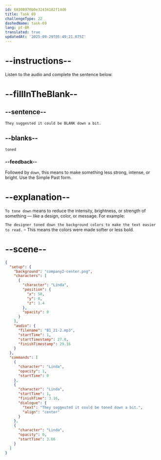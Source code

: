 ```yaml
---
id: 68308970b0e32434182f14d6
title: Task 69
challengeType: 22
dashedName: task-69
lang: pt-BR
translated: true
updatedAt: '2025-09-29T05:49:21.075Z'
---
```


<!-- (Audio) Linda: They suggested it could be toned down a bit. -->

# --instructions--

Listen to the audio and complete the sentence below.

# --fillInTheBlank--

## --sentence--

`They suggested it could be BLANK down a bit.`

## --blanks--

`toned`

### --feedback--

Followed by `down`, this means to make something less strong, intense, or bright. Use the Simple Past form.

# --explanation--

`To tone down` means to reduce the intensity, brightness, or strength of something — like a design, color, or message. For example:

`The designer toned down the background colors to make the text easier to read.` – This means the colors were made softer or less bold.

# --scene--

```json
{
  "setup": {
    "background": "company2-center.png",
    "characters": [
      {
        "character": "Linda",
        "position": {
          "x": 50,
          "y": 0,
          "z": 1.4
        },
        "opacity": 0
      }
    ],
    "audio": {
      "filename": "B1_21-2.mp3",
      "startTime": 1,
      "startTimestamp": 27.0,
      "finishTimestamp": 29.16
    }
  },
  "commands": [
    {
      "character": "Linda",
      "opacity": 1,
      "startTime": 0
    },
    {
      "character": "Linda",
      "startTime": 1,
      "finishTime": 3.16,
      "dialogue": {
        "text": "They suggested it could be toned down a bit.",
        "align": "center"
      }
    },
    {
      "character": "Linda",
      "opacity": 0,
      "startTime": 3.66
    }
  ]
}
```
